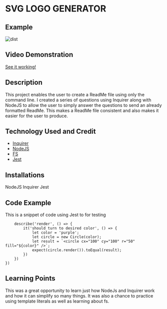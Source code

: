 # SVG LOGO GENERATOR

## Example

![dist]()

## Video Demonstration

[See it working!]()

## Description

This project enables the user to create a ReadMe file using only the command line. I created a series of questions using Inquirer along with NodeJS to allow the user to simply answer the questions to send an already formatted ReadMe. This makes a ReadMe file consistent and also makes it easier for the user to produce.

## Technology Used and Credit

-   [Inquirer]('https://www.npmjs.com/package/inquirer')
-   [NodeJS]('https://nodejs.org/en')
-   [FS]('https://www.w3schools.com/nodejs/nodejs_filesystem.asp')
-   [Jest]()

## Installations

NodeJS
Inquirer
Jest

## Code Example

This is a snippet of code using Jest to for testing

```describe('Circle', () => {
    describe('render', () => {
        it('should turn to desired color', () => {
            let color = 'purple';
            let circle = new Circle(color);
            let result = `<circle cx="100" cy="100" r="50" fill="${color}" />`;
            expect(circle.render()).toEqual(result);
        })
    })
})

```

## Learning Points

This was a great opportunity to learn just how NodeJs and Inquirer work and how it can simplify so many things. It was also a chance to practice using template literals as well as learning about fs.
